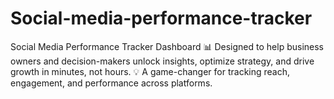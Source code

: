 # Social-media-performance-tracker
Social Media Performance Tracker Dashboard 📊 Designed to help business owners and decision-makers unlock insights, optimize strategy, and drive growth in minutes, not hours.  💡 A game-changer for tracking reach, engagement, and performance across platforms.

